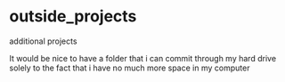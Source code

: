 # outside_projects
additional projects 

It would be nice to have a folder that i can commit through my hard drive solely to the fact that i have no much more space in my computer
